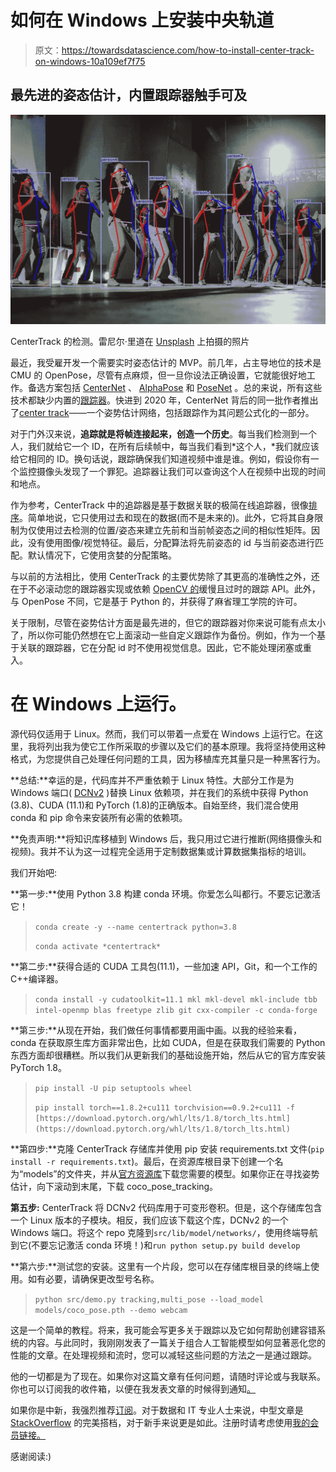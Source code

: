 # 如何在 Windows 上安装中央轨道

> 原文：<https://towardsdatascience.com/how-to-install-center-track-on-windows-10a109ef7f75>

## 最先进的姿态估计，内置跟踪器触手可及

![](img/4932f2a3fe100be04a5c508ad83c126c.png)

CenterTrack 的检测。雷尼尔·里道在 [Unsplash](https://unsplash.com?utm_source=medium&utm_medium=referral) 上拍摄的照片

最近，我受雇开发一个需要实时姿态估计的 MVP。前几年，占主导地位的技术是 CMU 的 OpenPose，尽管有点麻烦，但一旦你设法正确设置，它就能很好地工作。备选方案包括 [CenterNet](https://github.com/xingyizhou/CenterNet) 、 [AlphaPose](https://github.com/MVIG-SJTU/AlphaPose) 和 [PoseNet](https://blog.tensorflow.org/2018/05/real-time-human-pose-estimation-in.html) 。总的来说，所有这些技术都缺少内置的[跟踪器](https://en.wikipedia.org/wiki/Video_tracking)。快进到 2020 年，CenterNet 背后的同一批作者推出了[center track](https://github.com/xingyizhou/CenterTrack)——一个姿势估计网络，包括跟踪作为其问题公式化的一部分。

对于门外汉来说，**追踪就是将帧连接起来，创造一个历史**。每当我们检测到一个人，我们就给它一个 ID，在所有后续帧中，每当我们看到*这个人，*我们就应该给它相同的 ID。换句话说，跟踪确保我们知道视频中谁是谁。例如，假设你有一个监控摄像头发现了一个罪犯。追踪器让我们可以查询这个人在视频中出现的时间和地点。

作为参考，CenterTrack 中的追踪器是基于数据关联的极简在线追踪器，很像[排序](https://github.com/abewley/sort)。简单地说，它只使用过去和现在的数据(而不是未来的)。此外，它将其自身限制为仅使用过去检测的位置/姿态来建立先前和当前帧姿态之间的相似性矩阵。因此，没有使用图像/视觉特征。最后，分配算法将先前姿态的 id 与当前姿态进行匹配。默认情况下，它使用贪婪的分配策略。

与以前的方法相比，使用 CenterTrack 的主要优势除了其更高的准确性之外，还在于不必滚动您的跟踪器实现或依赖 [OpenCV 的](https://docs.opencv.org/4.x/d2/d0a/tutorial_introduction_to_tracker.html)缓慢且过时的跟踪 API。此外，与 OpenPose 不同，它是基于 Python 的，并获得了麻省理工学院的许可。

关于限制，尽管在姿势估计方面是最先进的，但它的跟踪器对你来说可能有点太小了，所以你可能仍然想在它上面滚动一些自定义跟踪作为备份。例如，作为一个基于关联的跟踪器，它在分配 id 时不使用视觉信息。因此，它不能处理闭塞或重入。

# 在 Windows 上运行。

源代码仅适用于 Linux。然而，我们可以带着一点爱在 Windows 上运行它。在这里，我将列出我为使它工作所采取的步骤以及它们的基本原理。我将坚持使用这种格式，为您提供自己处理任何问题的工具，因为移植库充其量只是一种黑客行为。

**总结:**幸运的是，代码库并不严重依赖于 Linux 特性。大部分工作是为 Windows 端口( [DCNv2](https://github.com/rathaROG/DCNv2_Windows) )替换 Linux 依赖项，并在我们的系统中获得 Python (3.8)、CUDA (11.1)和 PyTorch (1.8)的正确版本。自始至终，我们混合使用 conda 和 pip 命令来安装所有必需的依赖项。

**免责声明:**将知识库移植到 Windows 后，我只用过它进行推断(网络摄像头和视频)。我并不认为这一过程完全适用于定制数据集或计算数据集指标的培训。

我们开始吧:

**第一步:**使用 Python 3.8 构建 conda 环境。你爱怎么叫都行。不要忘记激活它！

> `conda create -y --name centertrack python=3.8`
> 
> `conda activate *centertrack*`

**第二步:**获得合适的 CUDA 工具包(11.1)，一些加速 API，Git，和一个工作的 C++编译器。

> `conda install -y cudatoolkit=11.1 mkl mkl-devel mkl-include tbb intel-openmp blas freetype zlib git cxx-compiler -c conda-forge`

**第三步:**从现在开始，我们做任何事情都要用画中画。以我的经验来看，conda 在获取原生库方面非常出色，比如 CUDA，但是在获取我们需要的 Python 东西方面却很糟糕。所以我们从更新我们的基础设施开始，然后从它的官方库安装 PyTorch 1.8。

> `pip install -U pip setuptools wheel`
> 
> `pip install torch==1.8.2+cu111 torchvision==0.9.2+cu111 -f [https://download.pytorch.org/whl/lts/1.8/torch_lts.html](https://download.pytorch.org/whl/lts/1.8/torch_lts.html)`

**第四步:**克隆 CenterTrack 存储库并使用 pip 安装 requirements.txt 文件(`pip install -r requirements.txt`)。最后，在资源库根目录下创建一个名为“models”的文件夹，并从[官方资源库](https://github.com/xingyizhou/CenterTrack/blob/master/readme/MODEL_ZOO.md)下载您需要的模型。如果你正在寻找姿势估计，向下滚动到末尾，下载 coco_pose_tracking。

**第五步:** CenterTrack 将 DCNv2 代码库用于可变形卷积。但是，这个存储库包含一个 Linux 版本的子模块。相反，我们应该下载这个库，DCNv2 的一个 Windows 端口。将这个 repo 克隆到`src/lib/model/networks/`，使用终端导航到它(不要忘记激活 conda 环境！)和`run python setup.py build develop`

**第六步:**测试您的安装。这里有一个片段，您可以在存储库根目录的终端上使用。如有必要，请确保更改型号名称。

> `python src/demo.py tracking,multi_pose --load_model models/coco_pose.pth --demo webcam`

这是一个简单的教程。将来，我可能会写更多关于跟踪以及它如何帮助创建容错系统的内容。与此同时，我刚刚发表了一篇关于组合人工智能模型如何显著恶化您的性能的文章。在处理视频和流时，您可以减轻这些问题的方法之一是通过跟踪。

</the-pitfalls-of-using-ai-as-the-input-of-another-ai-e0a3f0f485e4>  

他的一切都是为了现在。如果你对这篇文章有任何问题，请随时评论或与我联系。你也可以订阅我的收件箱，以便在我发表文章的时候得到通知[。](https://ygorserpa.medium.com/subscribe)

如果你是中新，我强烈推荐[订阅](https://ygorserpa.medium.com/membership)。对于数据和 IT 专业人士来说，中型文章是 [StackOverflow](https://stackoverflow.com/) 的完美搭档，对于新手来说更是如此。注册时请考虑使用[我的会员链接。](https://ygorserpa.medium.com/membership)

感谢阅读:)